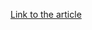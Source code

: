 [Link to the article](https://insights.sei.cmu.edu/cert/2019/03/api-hashing-tool-imagine-that.html)
